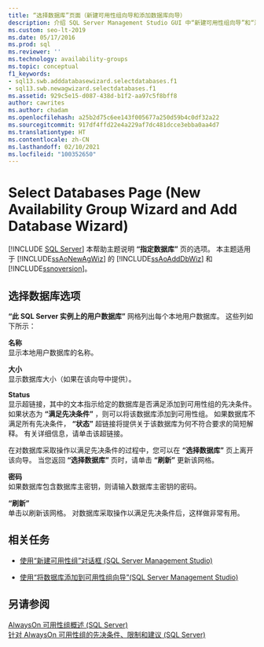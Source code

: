 ```yaml
---
title: “选择数据库”页面（新建可用性组向导和添加数据库向导）
description: 介绍 SQL Server Management Studio GUI 中“新建可用性组向导”和“添加数据库向导”的“选择数据库”页面。
ms.custom: seo-lt-2019
ms.date: 05/17/2016
ms.prod: sql
ms.reviewer: ''
ms.technology: availability-groups
ms.topic: conceptual
f1_keywords:
- sql13.swb.adddatabasewizard.selectdatabases.f1
- sql13.swb.newagwizard.selectdatabases.f1
ms.assetid: 929c5e15-d087-438d-b1f2-aa97c5f8bff8
author: cawrites
ms.author: chadam
ms.openlocfilehash: a25b2d75c6ee143f005677a250d59b4c0df32a22
ms.sourcegitcommit: 917df4ffd22e4a229af7dc481dcce3ebba0aa4d7
ms.translationtype: HT
ms.contentlocale: zh-CN
ms.lasthandoff: 02/10/2021
ms.locfileid: "100352650"
---
```

# <a name="select-databases-page-new-availability-group-wizard-and-add-database-wizard"></a>Select Databases Page (New Availability Group Wizard and Add Database Wizard)
[!INCLUDE [SQL Server](../../../includes/applies-to-version/sqlserver.md)]
  本帮助主题说明 **“指定数据库”** 页的选项。 本主题适用于 [!INCLUDE[ssAoNewAgWiz](../../../includes/ssaonewagwiz-md.md)] 的 [!INCLUDE[ssAoAddDbWiz](../../../includes/ssaoadddbwiz-md.md)] 和 [!INCLUDE[ssnoversion](../../../includes/ssnoversion-md.md)]。  
  
##  <a name="select-databases-options"></a><a name="PageOptions"></a> 选择数据库选项  
 **“此 SQL Server 实例上的用户数据库”** 网格列出每个本地用户数据库。 这些列如下所示：  
  
 **名称**  
 显示本地用户数据库的名称。  

 **大小**  
 显示数据库大小（如果在该向导中提供）。  
  
 **Status**  
 显示超链接，其中的文本指示给定的数据库是否满足添加到可用性组的先决条件。 如果状态为 **“满足先决条件”** ，则可以将该数据库添加到可用性组。 如果数据库不满足所有先决条件， **“状态”** 超链接将提供关于该数据库为何不符合要求的简短解释。 有关详细信息，请单击该超链接。  
  
 在对数据库采取操作以满足先决条件的过程中，您可以在 **“选择数据库”** 页上离开该向导。 当您返回 **“选择数据库”** 页时，请单击 **“刷新”** 更新该网格。  
  
 **密码**  
 如果数据库包含数据库主密钥，则请输入数据库主密钥的密码。  
  
 **“刷新”**  
 单击以刷新该网格。 对数据库采取操作以满足先决条件后，这样做非常有用。  
  
##  <a name="related-tasks"></a><a name="RelatedTasks"></a> 相关任务  
  
-   [使用“新建可用性组”对话框 (SQL Server Management Studio)](../../../database-engine/availability-groups/windows/use-the-new-availability-group-dialog-box-sql-server-management-studio.md)  
  
-   [使用“将数据库添加到可用性组向导”(SQL Server Management Studio)](../../../database-engine/availability-groups/windows/availability-group-add-database-to-group-wizard.md)  
  
## <a name="see-also"></a>另请参阅  
 [AlwaysOn 可用性组概述 (SQL Server)](../../../database-engine/availability-groups/windows/overview-of-always-on-availability-groups-sql-server.md)   
 [针对 AlwaysOn 可用性组的先决条件、限制和建议 (SQL Server)](../../../database-engine/availability-groups/windows/prereqs-restrictions-recommendations-always-on-availability.md)  
  
  

